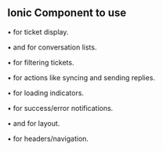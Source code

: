 ## Ionic Component to use

• <ion-card> for ticket display.

• <ion-list> and <ion-item> for conversation lists.

• <ion-segment> for filtering tickets.

• <ion-button> for actions like syncing and sending replies.

• <ion-loading> for loading indicators.

• <ion-toast> for success/error notifications.

• <ion-grid> and <ion-row> for layout.

• <ion-toolbar> for headers/navigation.
